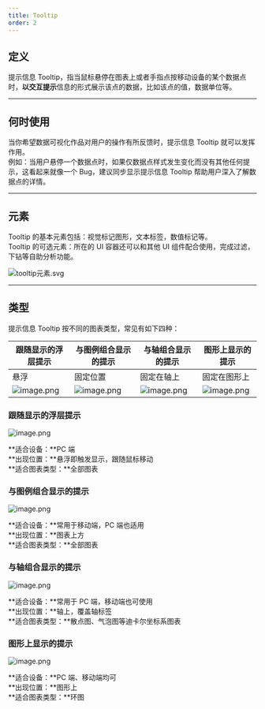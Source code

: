 ```yaml
---
title: Tooltip
order: 2
---
```


## 定义

提示信息 Tooltip，指当鼠标悬停在图表上或者手指点按移动设备的某个数据点时，**以交互提示**信息的形式展示该点的数据，比如该点的值，数据单位等。

---

## 何时使用

当你希望数据可视化作品对用户的操作有所反馈时，提示信息 Tooltip 就可以发挥作用。<br />例如：当用户悬停一个数据点时，如果仅数据点样式发生变化而没有其他任何提示，这看起来就像一个 Bug，建议同步显示提示信息 Tooltip 帮助用户深入了解数据点的详情。

---

## 元素

Tooltip 的基本元素包括：视觉标记图形，文本标签，数值标记等。 <br />Tooltip 的可选元素：所在的 UI 容器还可以和其他 UI 组件配合使用，完成过滤，下钻等自助分析功能。

![tooltip元素.svg](https://gw.alipayobjects.com/zos/bmw-prod/ba445038-421e-4e0a-8515-3e552c0700fe.svg#align=left&display=inline&height=327&name=tooltip%E5%85%83%E7%B4%A0.svg&originHeight=327&originWidth=1120&size=43470&status=done&width=1120)

---

## 类型

提示信息 Tooltip 按不同的图表类型，常见有如下四种：

| 跟随显示的浮层提示 | 与图例组合显示的提示 | 与轴组合显示的提示 | 图形上显示的提示 |
| --- | --- | --- | --- |
| 悬浮 | 固定位置 | 固定在轴上 | 固定在图形上 |
| ![image.png](https://intranetproxy.alipay.com/skylark/lark/0/2019/png/355/1574255966078-63755349-5033-43b2-a0f6-df70a29ac0a5.png#align=left&display=inline&height=158&name=image.png&originHeight=158&originWidth=243&size=7372&status=done&width=243) | ![image.png](https://intranetproxy.alipay.com/skylark/lark/0/2019/png/355/1567147875944-dbf41d25-6f71-40ab-a1e6-be466c5946e4.png#align=left&display=inline&height=491&name=image.png&originHeight=982&originWidth=1500&size=276037&status=done&width=750) | ![image.png](https://intranetproxy.alipay.com/skylark/lark/0/2019/png/355/1574255804346-8ce64dcd-2e5c-498f-adff-4c30326cf75f.png#align=left&display=inline&height=178&name=image.png&originHeight=178&originWidth=292&size=8169&status=done&width=292) | ![image.png](https://intranetproxy.alipay.com/skylark/lark/0/2019/png/355/1574257781958-4b379fe0-1f3d-4a1f-b562-773f8ca2bb6a.png#align=left&display=inline&height=248&name=image.png&originHeight=248&originWidth=350&size=22083&status=done&width=350) |

### 跟随显示的浮层提示

![image.png](https://gw.alipayobjects.com/mdn/rms_a8a5bf/afts/img/A*Y2EzQ4FtDqUAAAAAAAAAAAAAARQnAQ#align=left&display=inline&height=591&name=image.png&originHeight=591&originWidth=1492&size=105438&status=done&width=1492)

**适合设备：**PC 端<br />**出现位置：**悬浮即触发显示，跟随鼠标移动<br />**适合图表类型：**全部图表

### 与图例组合显示的提示

![image.png](https://gw.alipayobjects.com/mdn/rms_a8a5bf/afts/img/A*PzysSIoVFyUAAAAAAAAAAAAAARQnAQ#align=left&display=inline&height=591&name=image.png&originHeight=591&originWidth=1492&size=40183&status=done&width=1492)

**适合设备：**常用于移动端，PC 端也适用<br />**出现位置：**图表上方<br />**适合图表类型：**全部图表

### 与轴组合显示的提示

![image.png](https://gw.alipayobjects.com/mdn/rms_a8a5bf/afts/img/A*OYYCQqvlOtEAAAAAAAAAAAAAARQnAQ#align=left&display=inline&height=591&name=image.png&originHeight=591&originWidth=1492&size=33636&status=done&width=1492)

**适合设备：**常用于 PC 端，移动端也可使用<br />**出现位置：**轴上，覆盖轴标签<br />**适合图表类型：**散点图、气泡图等迪卡尔坐标系图表

### 图形上显示的提示

![image.png](https://gw.alipayobjects.com/mdn/rms_a8a5bf/afts/img/A*ZbnNR7CHyGYAAAAAAAAAAAAAARQnAQ#align=left&display=inline&height=591&name=image.png&originHeight=591&originWidth=1492&size=42828&status=done&width=1492)

**适合设备：**PC 端、移动端均可<br />**出现位置：**图形上<br />**适合图表类型：**环图

##

